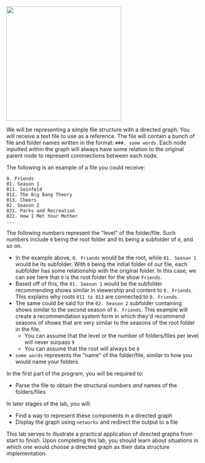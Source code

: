 <!--title={Parsing the File}-->

<!--badges={Python:100,Algorithms:50}-->

<!--concepts={directedGraphs, introToGraphs, useOfGraphs}-->

<img src = "https://images.pexels.com/photos/265685/pexels-photo-265685.jpeg?cs=srgb&dl=entertainment-ipad-mockup-265685.jpg&fm=jpg" width = "300px"/>

We will be representing a simple file structure with a directed graph. You will receive a text file to use as a reference. The file will contain a bunch of file and folder names written in the format: `###. some words`. Each node inputted within the graph will always have some relation to the original parent node to represent connnections between each node. 

The following is an example of a file you could receive:

```
0. Friends
01. Season 1
011. Seinfeld
012. The Big Bang Theory
013. Cheers
02. Season 2
021. Parks and Recreation
022. How I Met Your Mother
...
```

The following numbers represent the "level" of the folder/file. Such numbers include `0` being the root folder and `01` being a subfolder of `0`, and so on. 

- In the example above, `0. Friends` would be the root, while `01. Season 1` would be its subfolder. With `0` being the initial folder of our file, each subfolder has some relationship with the original folder. In this case, we can see here that `0` is the root folder for the show `Friends`. 
- Based off of this, the `01. Season 1` would be the subfolder recommending shows similar in viewership and content to `0. Friends`. This explains why roots `011 to 013` are connected to `0. Friends`. 
- The same could be said for the `02. Season 2` subfolder containing shows similar to the second season of `0. Friends`. This example will create a recommendation system form in which they'd recommend seasons of shows that are very similar to the seasons of the root folder in the file.
  - You can assume that the level or the number of folders/files per level will never surpass `9`
  - You can assume that the root will always be `0`
- `some words` represents the "name" of the folder/file, similar to how you would name your folders

In the first part of the program, you will be required to:

* Parse the file to obtain the structural numbers *and* names of the folders/files 

In later stages of the lab, you will:

* Find a way to represent these components in a directed graph
* Display the graph using `networkx` and redirect the output to a file 


This lab serves to illustrate a practical application of directed graphs from start to finish. Upon completing this lab, you should learn about situations in which one would choose a directed graph as their data structure implementation.

